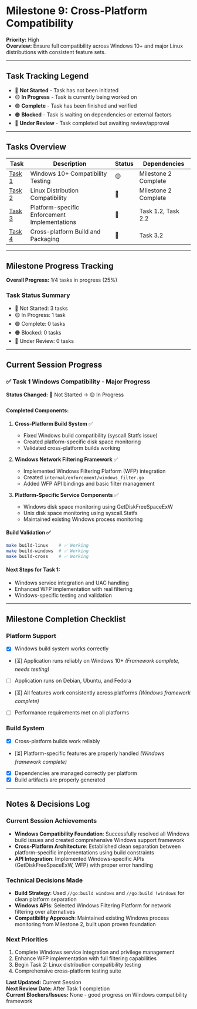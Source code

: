 # Milestone 9: Cross-Platform Compatibility

**Priority:** High  
**Overview:** Ensure full compatibility across Windows 10+ and major Linux distributions with consistent feature sets.

---

## Task Tracking Legend
- 🔴 **Not Started** - Task has not been initiated
- 🟡 **In Progress** - Task is currently being worked on
- 🟢 **Complete** - Task has been finished and verified
- 🟠 **Blocked** - Task is waiting on dependencies or external factors
- 🔵 **Under Review** - Task completed but awaiting review/approval

---

## Tasks Overview

| Task | Description | Status | Dependencies |
|------|-------------|---------|--------------|
| [Task 1](./task1-windows-compatibility.md) | Windows 10+ Compatibility Testing | 🟡 | Milestone 2 Complete |
| [Task 2](./task2-linux-compatibility.md) | Linux Distribution Compatibility | 🔴 | Milestone 2 Complete |
| [Task 3](./task3-platform-implementations.md) | Platform-specific Enforcement Implementations | 🔴 | Task 1.2, Task 2.2 |
| [Task 4](./task4-build-packaging.md) | Cross-platform Build and Packaging | 🔴 | Task 3.2 |

---

## Milestone Progress Tracking

**Overall Progress:** 1/4 tasks in progress (25%)

### Task Status Summary
- 🔴 Not Started: 3 tasks
- 🟡 In Progress: 1 task  
- 🟢 Complete: 0 tasks
- 🟠 Blocked: 0 tasks
- 🔵 Under Review: 0 tasks

---

## Current Session Progress

### ✅ Task 1 Windows Compatibility - Major Progress
**Status Changed:** 🔴 Not Started → 🟡 In Progress

#### Completed Components:
1. **Cross-Platform Build System** ✅
   - Fixed Windows build compatibility (syscall.Statfs issue)
   - Created platform-specific disk space monitoring
   - Validated cross-platform builds working

2. **Windows Network Filtering Framework** ✅
   - Implemented Windows Filtering Platform (WFP) integration
   - Created `internal/enforcement/windows_filter.go`
   - Added WFP API bindings and basic filter management

3. **Platform-Specific Service Components** ✅
   - Windows disk space monitoring using GetDiskFreeSpaceExW
   - Unix disk space monitoring using syscall.Statfs
   - Maintained existing Windows process monitoring

#### Build Validation ✅
```bash
make build-linux    # ✅ Working
make build-windows  # ✅ Working  
make build-cross    # ✅ Working
```

#### Next Steps for Task 1:
- Windows service integration and UAC handling
- Enhanced WFP implementation with real filtering
- Windows-specific testing and validation

---

## Milestone Completion Checklist

### Platform Support
- [x] Windows build system works correctly
- [⏳] Application runs reliably on Windows 10+ *(Framework complete, needs testing)*
- [ ] Application runs on Debian, Ubuntu, and Fedora
- [⏳] All features work consistently across platforms *(Windows framework complete)*
- [ ] Performance requirements met on all platforms

### Build System
- [x] Cross-platform builds work reliably
- [⏳] Platform-specific features are properly handled *(Windows framework complete)*
- [x] Dependencies are managed correctly per platform
- [x] Build artifacts are properly generated

---

## Notes & Decisions Log

### Current Session Achievements
- **Windows Compatibility Foundation**: Successfully resolved all Windows build issues and created comprehensive Windows support framework
- **Cross-Platform Architecture**: Established clean separation between platform-specific implementations using build constraints
- **API Integration**: Implemented Windows-specific APIs (GetDiskFreeSpaceExW, WFP) with proper error handling

### Technical Decisions Made
- **Build Strategy**: Used `//go:build windows` and `//go:build !windows` for clean platform separation
- **Windows APIs**: Selected Windows Filtering Platform for network filtering over alternatives
- **Compatibility Approach**: Maintained existing Windows process monitoring from Milestone 2, built upon proven foundation

### Next Priorities
1. Complete Windows service integration and privilege management
2. Enhance WFP implementation with full filtering capabilities  
3. Begin Task 2: Linux distribution compatibility testing
4. Comprehensive cross-platform testing suite

**Last Updated:** Current Session  
**Next Review Date:** After Task 1 completion  
**Current Blockers/Issues:** None - good progress on Windows compatibility framework 